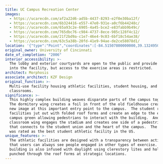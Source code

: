 ```yaml
---
title: UC Campus Recreation Center
images:
  - https://ucarecdn.com/af2a22d6-ad5b-4437-8293-e2f0e30ba12f/
  - https://ucarecdn.com/6b324416-e557-47e0-931e-a0cf6b44248c/
  - https://ucarecdn.com/65a93c2e-6905-4a45-bce2-e83fabb9b49c/
  - https://ucarecdn.com/765dbc76-c984-4737-8ece-985c128f4c12/
  - https://ucarecdn.com/21f2bd9a-c1e7-46e4-9c03-6bf18c54ae38/
  - https://ucarecdn.com/63c5a38b-20fd-41e9-94ae-de2ce58078d1/
location: '{"type":"Point","coordinates":[-84.51507800000000,39.13249500000000]}'
original_owner: University of Cincinnati
date_of_completion: "2006"
interior_accessibility: >-
  The lobby and exterior courtyards are open to the public and provide views
  into the facility, but access to the exercise areas is restricted.
architect: Morphosis
associate_architect: KZF Design
original_function: >-
  Multi-use facility housing athletic facilities, student housing, and
  classrooms.
significance: >-
  This highly complex building weaves disparate parts of the campus together. 
  The dormitory wing creates a foil in front of the old fieldhouse creating a
  new image at this important entry point to the campus.  The student recreation
  facilities jut out with folded roof forms and create an edge to the extended
  campus green allowing pedestrians to interact with the building.  And the
  classroom wing engages the stadium and creates one side of a pedestrian canyon
  that connects to the student union and the heart of the campus.  The building
  was rated as the best student athletic facility in the US.
unique_features: >-
  The athletic facilities are designed with a transparency between activities so
  that users can always see people engaged in other types of exercise.  The
  building is also infused with daylight using clerestory lites and holes
  punched through the roof forms at strategic locations.
---
```

